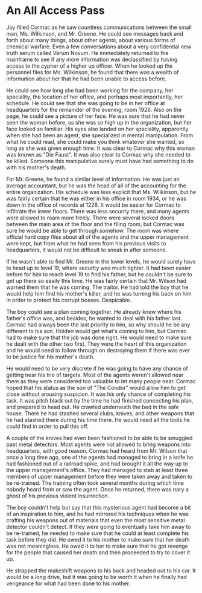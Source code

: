 # An All Access Pass

Joy filled Cormac as he saw countless communications between the small man, Ms. Wilkinson, and Mr. Greene. He could see messages back and forth about many things, about other agents, about various forms of chemical warfare. Even a few conversations about a very confidential new truth serum called Verum Novum. He immediately returned to the mainframe to see if any more information was declassified by having access to the cypher of a higher up officer. When he looked up the personnel files for Ms. Wilkinson, he found that there was a wealth of information about her that he had been unable to access before.

He could see how long she had been working for the company, her speciality, the location of her office, and perhaps most importantly, her schedule. He could see that she was going to be in her office at headquarters for the remainder of the evening, room 1926. Also on the page, he could see a picture of her face. He was sure that he had never seen the woman before, as she was so high up in the organization, but her face looked so familiar. His eyes also landed on her speciality, apparently when she had been an agent, she specialized in mental manipulation. From what he could read, she could make you think whatever she wanted, so long as she was given enough time. It was clear to Cormac why this woman was known as "Die Faust". It was also clear to Cormac why she needed to be killed. Someone this manipulative surely must have had something to do with his mother's death.

For Mr. Greene, he found a similar level of information. He was just an average accountant, but he was the head of all of the accounting for the entire organization. His schedule was less explicit that Ms. Wilkinson, but he was fairly certain that he was either in his office in room 1934, or he was down in the office of records at 1226. It would be easier for Cormac to infiltrate the lower floors. There was less security there, and many agents were allowed to roam more freely. There were several locked doors between the main area of the floor and the filing room, but Cormac was sure he would be able to get through somehow. The room was where official hard copy files about all of the agents and the upper management were kept, but from what he had seen from his previous visits to headquarters, it would not be difficult to sneak in after someone.

If he wasn't able to find Mr. Greene in the lower levels, he would surely have to head up to level 19, where security was much tighter. It had been easier before for him to reach level 19 to find his father, but he couldn't be sure to get up there so easily this time. He was fairly certain that Mr. Wilson had warned them that he was coming. The traitor. He had told the boy that he would help him find his mother's killer, and he was turning his back on him in order to protect his corrupt bosses. Despicable.

The boy could see a plan coming together. He already knew where his father's office was, and besides, he wanted to deal with his father last. Cormac had always been the last priority to him, so why should he be any different to his son. Holden would get what's coming to him, but Cormac had to make sure that the job was done right. He would need to make sure he dealt with the other two first. They were the heart of this organization and he would need to follow through on destroying them if there was ever to be justice for his mother's death.

He would need to be very discrete if he was going to have any chance of getting near his trio of targets. Most of the agents weren't allowed near them as they were considered too valuable to let many people near. Cormac hoped that his status as the son of "The Condor" would allow him to get close without arousing suspicion. It was his only chance of completing his task. It was pitch black out by the time he had finished concocting his plan, and prepared to head out. He crawled underneath the bed in the safe house. There he had stashed several clubs, knives, and other weapons that he had stashed there during his time there. He would need all the tools he could find in order to pull this off.

A couple of the knives had even been fashioned to be able to be smuggled past metal detectors. Most agents were not allowed to bring weapons into headquarters, with good reason. Cormac had heard from Mr. Wilson that once a long time ago, one of the agents had managed to bring in a knife he had fashioned out of a railroad spike, and had brought it all the way up to the upper management's office. They had managed to stab at least three members of upper management before they were taken away and taken to be re-trained. The training often took several months during which time nobody heard from or saw the agent. Once he returned, there was nary a ghost of his previous violent insurrection.

The boy couldn't help but say that this mysterious agent had become a bit of an inspiration to him, and he had mirrored his techniques when he was crafting his weapons out of materials that even the most sensitive metal detector couldn't detect. If they were going to eventually take him away to be re-trained, he needed to make sure that he could at least complete his task before they did. He owed it to his mother to make sure that her death was not meaningless. He owed it to her to make sure that he got revenge for the people that caused her death and then proceeded to try to cover it up.

He strapped the makeshift weapons to his back and headed out to his car. It would be a long drive, but it was going to be worth it when he finally had vengeance for what had been done to his mother.
